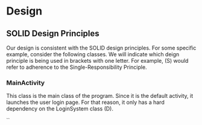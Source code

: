 # Design

## SOLID Design Principles

Our design is consistent with the SOLID design principles. For some specific example, consider the following classes. We will indicate which deign principle is being used in brackets with one letter. For example, (S) would refer to adherence to the Single-Responsibility Principle.

### MainActivity

This class is the main class of the program. Since it is the default activity, it launches the user login page. For that reason, it only has a hard dependency on the LoginSystem class (D). 

``

